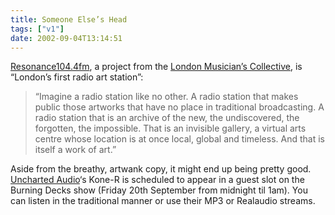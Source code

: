 ```yaml
---
title: Someone Else’s Head
tags: ["v1"]
date: 2002-09-04T13:14:51
---
```


[Resonance104.4fm][1], a project from the [London Musician&#8217;s Collective][2], is &#8220;London&#8217;s first radio art station&#8221;:

> &#8220;Imagine a radio station like no other. A radio station that makes public those artworks that have no place in traditional broadcasting. A radio station that is an archive of the new, the undiscovered, the forgotten, the impossible. That is an invisible gallery, a virtual arts centre whose location is at once local, global and timeless. And that is itself a work of art.&#8221;

Aside from the breathy, artwank copy, it might end up being pretty good. [Uncharted Audio][3]&#8216;s Kone-R is scheduled to appear in a guest slot on the Burning Decks show (Friday 20th September from midnight til 1am). You can listen in the traditional manner or use their MP3 or Realaudio streams.

[1]: http://www.resonancefm.com/ "Resonance104.4fm"
[2]: http://www.l-m-c.org.uk/ "London Musician's Collective"
[3]: http://www.unchartedaudio.com/ "Uncharted Audio"
